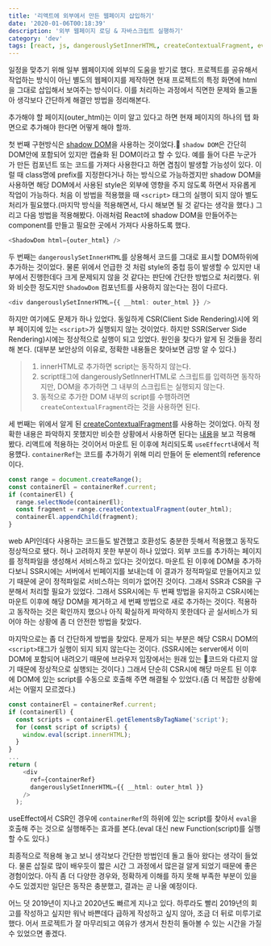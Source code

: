 ```yaml
---
title: '리액트에 외부에서 만든 웹페이지 삽입하기'
date: '2020-01-06T00:18:39'
description: '외부 웹페이지 로딩 & 자바스크립트 실행하기'
category: 'dev'
tags: [react, js, dangerouslySetInnerHTML, createContextualFragment, eval]
---
```


일정을 맞추기 위해 일부 웹페이지에 외부의 도움을 받기로 했다. 프로젝트를 공유해서 작업하는 방식이 아닌 별도의 웹페이지를 제작하면 현재 프로젝트의 특정 화면에 html을 그대로 삽입해서 보여주는 방식이다. 이를 처리하는 과정에서 직면한 문제와 돌고돌아 생각보다 간단하게 해결만 방법을 정리해본다.

추가해야 할 페이지(outer_html)는 이미 알고 있다고 하면 현재 페이지의 하나의 탭 화면으로 추가해야 한다면 어떻게 해야 할까.

첫 번째 구현방식은 [shadow DOM](https://developer.mozilla.org/ko/docs/Web/Web_Components/Using_shadow_DOM)을 사용하는 것이었다. `shadow DOM`은 간단히 DOM안에 포함되어 있지만 캡슐화 된 DOM이라고 할 수 있다. 예를 들어 다른 누군가가 만든 컴포넌트 또는 코드를 가져다 사용한다고 하면 겹침이 발생할 가능성이 있다. 이럴 때 class명에 prefix를 지정한다거나 하는 방식으로 가능하겠지만 shadow DOM을 사용하면 해당 DOM에서 사용된 style은 외부에 영향을 주지 않도록 하면서 자유롭게 작업이 가능하다. 처음 이 방법을 적용했을 때 `<script>` 태그의 실행이 되지 않아 별도 처리가 필요했다.(마지막 방식을 적용해면서, 다시 해보면 될 것 같다는 생각을 했다.) 그리고 다음 방법을 적용해봤다.
아래처럼 React에 shadow DOM을 만들어주는 component를 만들고 필요한 곳에서 가져다 사용하도록 했다.

```ts
<ShadowDom html={outer_html} />
```

두 번째는 `dangerouslySetInnerHTML`를 상용해서 코드를 그대로 표시할 DOM하위에 추가하는 것이었다. 물론 위에서 언급한 것 처럼 style의 중첩 등이 발생할 수 있지만 내부에서 진행한데다 크게 문제되지 않을 것 같다는 판단에 간단한 방법으로 처리했다. 위와 비슷한 정도지만 `ShadowDom` 컴포넌트를 사용하지 않는다는 점이 다르다.

```ts
<div dangerouslySetInnerHTML={{ __html: outer_html }} />
```

하지만 여기에도 문제가 하나 있었다. 동일하게 CSR(Client Side Rendering)시에 외부 페이지에 있는 `<script>`가 실행되지 않는 것이었다. 하지만 SSR(Server Side Rendering)시에는 정상적으로 실행이 되고 있었다. 원인을 찾다가 알게 된 것들을 정리해 본다. (대부분 보안상의 이유로, 정확한 내용들은 찾아보면 금방 알 수 있다.)

> 1. innerHTML로 추가하면 script는 동작하지 않는다.
> 2. script태그에 dangerouslySetInnerHTML로 스크립트를 입력하면 동작하지만, DOM을 추가하면 그 내부의 스크립트는 실행되지 않는다.
> 3. 동적으로 추가한 DOM 내부의 script를 수행하려면 `createContextualFragment`라는 것을 사용하면 된다.

세 번째는 위에서 알게 된 [createContextualFragment](https://developer.mozilla.org/en-US/docs/Web/API/Range/createContextualFragment)를 사용하는 것이었다. 아직 정확한 내용은 파악하지 못했지만 비슷한 상황에서 사용하면 된다는 [내용](https://github.com/facebook/react/issues/8838#issuecomment-348860974)을 보고 적용해 봤다. 리액트에 적용하는 것이어서 마운트 된 이후에 처리되도록 `useEffecrt`내에서 적용헀다. `containerRef`는 코드를 추가하기 위해 미리 만들어 둔 element의 reference이다.

```ts
const range = document.createRange();
const containerEl = containerRef.current;
if (containerEl) {
  range.selectNode(containerEl);
  const fragment = range.createContextualFragment(outer_html);
  containerEl.appendChild(fragment);
}
```

web API인데다 사용하는 코드들도 발견했고 호환성도 충분한 듯해서 적용했고 동작도 정상적으로 됐다. 허나 고려하지 못한 부분이 하나 있었다. 외부 코드를 추가하는 페이지를 정적파일을 생성해서 서비스하고 있다는 것이었다. 마운트 된 이후에 DOM을 추가하다보니 SSR시에는 서버에서 빈페이지를 보내는데 이 결과가 정적파일로 만들어지고 있기 때문에 굳이 정적파일로 서비스하는 의미가 없어진 것이다. 그래서 SSR과 CSR을 구분해서 처리할 필요가 있었다. 그래서 SSR시에는 두 번째 방법을 유지하고 CSR시에는 마운트 이후에 해당 DOM을 제거하고 세 번째 방법으로 새로 추가하는 것이다. 적용하고 동작하는 것은 확인까지 했으나 아직 확실하게 파악하지 못한데다 곧 실서비스가 되어야 하는 상황에 좀 더 안전한 방법을 찾았다.

마지막으로는 좀 더 간단하게 방법을 찾았다. 문제가 되는 부분은 해당 CSR시 DOM의 `<script>`태그가 실행이 되지 되지 않는다는 것이다. (SSR시에는 server에서 이미 DOM에 포함되어 내려오기 때문에 브라우저 입장에서는 원래 있는 코드와 다르지 않기 때문에 정상적으로 실행되는 것이다.) 그래서 단순히 CSR시에 해당 마운트 된 이후에 DOM에 있는 script를 수동으로 호출해 주면 해결될 수 있었다.(좀 더 복잡한 상황에서는 어떨지 모르겠다.)

```ts
const containerEl = containerRef.current;
if (containerEl) {
  const scripts = containerEl.getElementsByTagName('script');
  for (const script of scripts) {
    window.eval(script.innerHTML);
  }
}
...
return (
    <div
      ref={containerRef}
      dangerouslySetInnerHTML={{ __html: outer_html }}
    />
  );
```

useEffect에서 CSR인 경우에 `containerRef`의 하위에 있는 script를 찾아서 `eval`을 호출해 주는 것으로 실행해주는 효과를 본다.(eval 대신 new Function(script)를 실행할 수도 있다.)

최종적으로 적용해 놓고 보니 생각보다 간단한 방법인데 돌고 돌아 왔다는 생각이 들었다. 물론 삽질로 많이 배우듯이 짧은 시간 그 과정에서 많은걸 알게 되었기 때문에 좋은 경험이었다. 아직 좀 더 다양한 경우와, 정확하게 이해를 하지 못해 부족한 부분이 있을 수도 있겠지만 일단은 동작은 충분했고, 결과는 곧 나올 예정이다.

어느 덧 2019년이 지나고 2020년도 빠르게 지나고 있다. 하루라도 빨리 2019년의 회고를 작성하고 싶지만 워낙 바쁜데다 급하게 작성하고 싶지 않아, 조금 더 뒤로 미루기로 했다. 어서 프로젝트가 잘 마무리되고 여유가 생겨서 찬찬히 돌아볼 수 있는 시간을 가질 수 있었으면 좋겠다.
